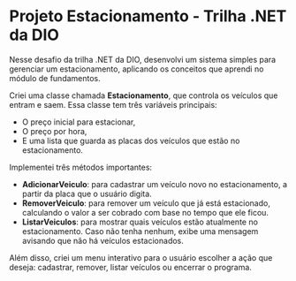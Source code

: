 # Projeto Estacionamento - Trilha .NET da DIO

Nesse desafio da trilha .NET da DIO, desenvolvi um sistema simples para gerenciar um estacionamento, aplicando os conceitos que aprendi no módulo de fundamentos.

Criei uma classe chamada **Estacionamento**, que controla os veículos que entram e saem. Essa classe tem três variáveis principais: 

- O preço inicial para estacionar,  
- O preço por hora,  
- E uma lista que guarda as placas dos veículos que estão no estacionamento.

Implementei três métodos importantes:

- **AdicionarVeiculo**: para cadastrar um veículo novo no estacionamento, a partir da placa que o usuário digita.
- **RemoverVeiculo**: para remover um veículo que já está estacionado, calculando o valor a ser cobrado com base no tempo que ele ficou.
- **ListarVeiculos**: para mostrar quais veículos estão atualmente no estacionamento. Caso não tenha nenhum, exibe uma mensagem avisando que não há veículos estacionados.

Além disso, criei um menu interativo para o usuário escolher a ação que deseja: cadastrar, remover, listar veículos ou encerrar o programa.
